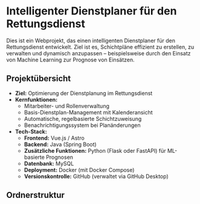 # Intelligenter Dienstplaner für den Rettungsdienst

Dies ist ein Webprojekt, das einen intelligenten Dienstplaner für den Rettungsdienst entwickelt. Ziel ist es, Schichtpläne effizient zu erstellen, zu verwalten und dynamisch anzupassen – beispielsweise durch den Einsatz von Machine Learning zur Prognose von Einsätzen.

## Projektübersicht

- **Ziel:** Optimierung der Dienstplanung im Rettungsdienst
- **Kernfunktionen:** 
  - Mitarbeiter- und Rollenverwaltung
  - Basis-Dienstplan-Management mit Kalenderansicht
  - Automatische, regelbasierte Schichtzuweisung
  - Benachrichtigungssystem bei Planänderungen
- **Tech-Stack:**
  - **Frontend:** Vue.js / Astro
  - **Backend:** Java (Spring Boot)
  - **Zusätzliche Funktionen:** Python (Flask oder FastAPI) für ML-basierte Prognosen
  - **Datenbank:** MySQL
  - **Deployment:** Docker (mit Docker Compose)
  - **Versionskontrolle:** GitHub (verwaltet via GitHub Desktop)

## Ordnerstruktur

